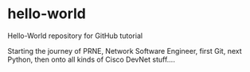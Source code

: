 # hello-world
Hello-World repository for GitHub tutorial

Starting the journey of PRNE, Network Software Engineer, first Git, next Python, then onto all kinds of Cisco DevNet stuff....

